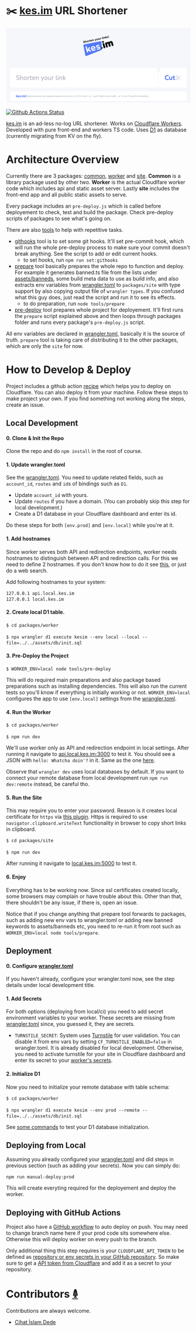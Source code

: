 # ✂️ [kes.im](https://kes.im) URL Shortener

[![Kes.im Homepage](./assets/images/screenshot.png)](https://kes.im)

[![Github Actions Status](https://github.com/ramesaliyev/kes.im/actions/workflows/test-and-deploy.yml/badge.svg)](https://github.com/ramesaliyev/kes.im/actions/workflows/test-and-deploy.yml)

[kes.im](https://kes.im) is an ad-less no-log URL shortener. Works on [Cloudflare Workers](https://workers.cloudflare.com/). Developed with pure front-end and workers TS code. Uses [D1](https://www.cloudflare.com/developer-platform/d1/) as database (currently migrating from KV on the fly).

# Architecture Overview

Currently there are 3 packages: [common](./packages/common), [worker](./packages/worker/) and [site](./packages/site). **Common** is a library package used by other two. **Worker** is the actual Cloudlfare worker code which includes api and static asset server. Lastly **site** includes the front-end app and all public static assets to serve.

Every package includes an `pre-deploy.js` which is called before deployement to check, test and build the package. Check pre-deploy scripts of packages to see what's going on.

There are also [tools](./tools/) to help with repetitive tasks.

- [githooks](./tools/githooks/) tool is to set some git hooks. It'll set pre-commit hook, which will run the whole pre-deploy process to make sure your commit doesn't break anything. See the script to add or edit current hooks.
  - to set hooks, run `npm run set:githooks`
- [prepare](./tools/prepare/) tool basically prepares the whole repo to function and deploy. For example it generates banned.ts file from the lists under [assets/banneds](./assets/banneds/), some build meta data to use as build info, and also extracts env variables from [wrangler.toml](./packages/worker/wrangler.toml) to `packages/site` with type support by also copying output file of `wrangler types`. If you confused what this guy does, just read the script and run it to see its effects.
  - to do preparation, run `node tools/prepare`
- [pre-deploy](./tools/pre-deploy/) tool prepares whole project for deployement. It'll first runs the `prepare` script explained above and then loops through packages folder and runs every package's `pre-deploy.js` script.

All env variables are declared in [wrangler.toml](./packages/worker/wrangler.toml), basically it is the source of truth. `prepare` tool is taking care of distributing it to the other packages, which are only the `site` for now.

# How to Develop & Deploy

Project includes a github action [recipe](./.github/workflows/test-and-deploy.yml) which helps you to deploy on Cloudflare. You can also deploy it from your machine. Follow these steps to make project your own. If you find something not working along the steps, create an issue.

## Local Development

#### 0. Clone & Init the Repo

Clone the repo and do `npm install` in the root of course.

#### 1. Update wrangler.toml

See the [wrangler.toml](./packages/worker/wrangler.toml). You need to update related fields, such as `account_id`, `routes` and `id`s of bindings such as `D1`.

- Update `account_id` with yours.
- Update `routes` if you have a domain. (You can probably skip this step for local development.)
- Create a D1 database in your Cloudflare dashboard and enter its id.

Do these steps for both `[env.prod]` and `[env.local]` while you're at it.

#### 1. Add hostnames

Since worker serves both API and redirection endpoints, worker needs hostnames to distinguish between API and redirection calls. For this we need to define 2 hostnames. If you don't know how to do it see [this](https://www.liquidweb.com/blog/edit-hosts-file-macos-windows-linux/), or just do a web search.

Add following hostnames to your system:

    127.0.0.1 api.local.kes.im
    127.0.0.1 local.kes.im

#### 2. Create local D1 table.

    $ cd packages/worker

    $ npx wrangler d1 execute kesim --env local --local --file=../../assets/db/init.sql

#### 3. Pre-Deploy the Project

    $ WORKER_ENV=local node tools/pre-deploy

This will do required main preparations and also package based preparations such as installing dependencies. This will also run the current tests so you'll know if everything is initially working or not. `WORKER_ENV=local` configures the app to use `[env.local]` settings from the [wrangler.toml](./packages/worker/wrangler.toml).

#### 4. Run the Worker

    $ cd packages/worker

    $ npm run dev

We'll use worker only as API and redirection endpoint in local settings. After running it navigate to [api.local.kes.im:3000](http://api.local.kes.im:3000) to test it. You should see a JSON with `hello: Whatcha doin'?` in it. Same as the one [here](https://api.kes.im).

Observe that `wrangler dev` uses local databases by default. If you want to connect your remote database from local development run `npm run dev:remote` instead, be careful tho.

#### 5. Run the Site

This may require you to enter your password. Reason is it creates local certificate for `https` via [this plugin](https://github.com/liuweiGL/vite-plugin-mkcert). Https is required to use `navigator.clipboard.writeText` functionality in browser to copy short links in clipboard.

    $ cd packages/site

    $ npm run dev

After running it navigate to [local.kes.im:5000](https://local.kes.im:5000) to test it.

#### 6. Enjoy

Everything has to be working now. Since ssl certificates created locally, some browsers may complain or have trouble about this. Other than that, there shouldn't be any issue, if there is, open an issue.

Notice that if you change anything that prepare tool forwards to packages, such as adding new env vars to wrangler.toml or adding new banned keywords to assets/banneds etc, you need to re-run it from root such as `WORKER_ENV=local node tools/prepare`.

## Deployment

#### 0. Configure [wrangler.toml](./packages/worker/wrangler.toml)

If you haven't already, configure your wrangler.toml now, see the step details under local development title.

#### 1. Add Secrets

For both options (deploying from local/ci) you need to add secret environment variables to your worker. These secrets are missing from [wrangler.toml](./packages/worker/wrangler.toml) since, you guessed it, they are secrets.

- `TURNSTILE_SECRET`: System uses [Turnstile](https://developers.cloudflare.com/turnstile//) for user validation. You can disable it from env vars by setting `CF_TURNSTILE_ENABLED=false` in wrangler.toml. It is already disabled for local development. Otherwise, you need to activate turnstile for your site in Cloudflare dashboard and enter its secret to your [worker's secrets](https://developers.cloudflare.com/workers/configuration/secrets/).

#### 2. Initialize D1

Now you need to initialize your remote database with table schema:

    $ cd packages/worker

    $ npx wrangler d1 execute kesim --env prod --remote --file=../../assets/db/init.sql

See [some commands](./assets/db/docs/init.md) to test your D1 database initialization.

## Deploying from Local

Assuming you already configured your [wrangler.toml](./packages/worker/wrangler.toml) and did steps in previous section (such as adding your secrets). Now you can simply do:

    npm run manual-deploy:prod

This will create everyting required for the deployement and deploy the worker.

## Deploying with GitHub Actions

Project also have a [GitHub workflow](./.github/workflows/test-and-deploy.yml) to auto deploy on push. You may need to change branch name here if your prod code sits somewhere else. Otherwise this will deploy worker on every push to the branch.

Only additional thing this step requires is your `CLOUDFLARE_API_TOKEN` to be defined as [repository or env secrets in your GitHub repository](https://docs.github.com/en/actions/security-guides/using-secrets-in-github-actions). So make sure to get a [API token from Cloudflare](https://developers.cloudflare.com/fundamentals/api/get-started/create-token/) and add it as a secret to your repository.


# Contributors [𐃉](https://github.com/ramesaliyev/kes.im/graphs/contributors)

Contributions are always welcome.
- [Cihat İslam Dede](https://github.com/cihatislamdede)
